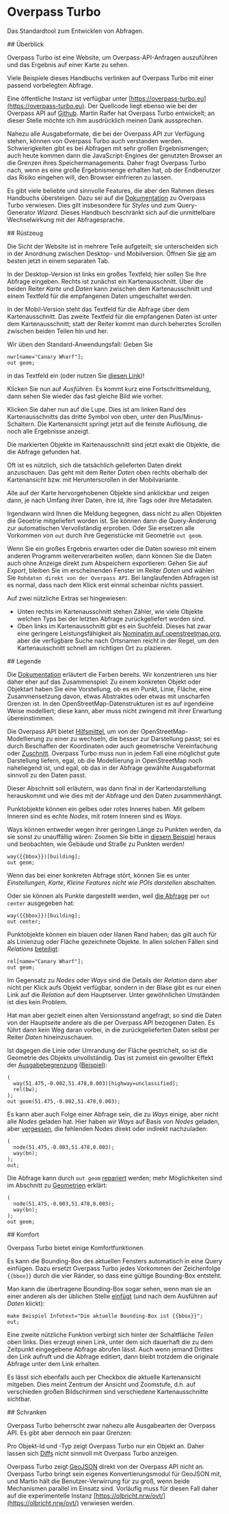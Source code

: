 Overpass Turbo
==============

Das Standardtool zum Entwicklen von Abfragen.

<a name="overview"/>
## Überblick

Overpass Turbo ist eine Website,
um Overpass-API-Anfragen auszuführen
und das Ergebnis auf einer Karte zu sehen.

Viele Beispiele dieses Handbuchs verlinken auf Overpass Turbo mit einer passend vorbelegten Abfrage.

Eine öffentliche Instanz ist verfügbar unter [https://overpass-turbo.eu](https://overpass-turbo.eu).
Der Quellcode liegt ebenso wie bei der Overpass API auf [Github](https://github.com/tyrasd/overpass-turbo).
Martin Raifer hat Overpass Turbo entwickelt;
an dieser Stelle möchte ich ihm ausdrücklich meinen Dank aussprechen.

Nahezu alle Ausgabeformate,
die bei der Overpass API zur Verfügung stehen,
können von Overpass Turbo auch verstanden werden.
Schwierigkeiten gibt es bei Abfragen mit sehr großen Ergebnismengen;
auch heute kommen dann die JavaScript-Engines der genutzten Browser an die Grenzen ihres Speichermanagements.
Daher fragt Overpass Turbo nach,
wenn es eine große Ergebnismenge erhalten hat,
ob der Endbenutzer das Risiko eingehen will, den Browser einfrieren zu lassen.

Es gibt viele beliebte und sinnvolle Features,
die aber den Rahmen dieses Handbuchs übersteigen.
Dazu sei auf die [Dokumentation](https://wiki.openstreetmap.org/wiki/DE:Overpass_turbo) zu Overpass Turbo verwiesen.
Dies gilt insbesondere für _Styles_ und zum Query-Generator _Wizard_.
Dieses Handbuch beschränkt sich auf die unmittelbare Wechselwirkung mit der Abfragesprache.

<a name="basics"/>
## Rüstzeug

Die Sicht der Website ist in mehrere Teile aufgeteilt;
sie unterscheiden sich in der Anordnung zwischen Desktop- und Mobilversion.
Öffnen Sie [sie](https://overpass-turbo.eu) am besten jetzt in einem separaten Tab.

In der Desktop-Version ist links ein großes Textfeld;
hier sollen Sie Ihre Abfrage eingeben.
Rechts ist zunächst ein Kartenausschnitt.
Über die beiden Reiter _Karte_ und _Daten_ kann zwischen dem Kartenausschnitt
und einem Textfeld für die empfangenen Daten umgeschaltet werden.

In der Mobil-Version steht das Textfeld für die Abfrage über dem Kartenausschnitt.
Das zweite Textfeld für die empfangenen Daten ist unter dem Kartenausschnitt;
statt der Reiter kommt man durch beherztes Scrollen zwischen beiden Teilen hin und her.

Wir üben den Standard-Anwendungsfall:
Geben Sie

    nwr[name="Canary Wharf"];
    out geom;

in das Textfeld ein (oder nutzen Sie [diesen Link](https://overpass-turbo.eu/?lat=51.4775&lon=0.0&zoom=18&Q=nwr%5Bname%3D%22Canary%20Wharf%22%5D%3B%0Aout%20geom%3B))!

Klicken Sie nun auf _Ausführen_.
Es kommt kurz eine Fortschrittsmeldung,
dann sehen Sie wieder das fast gleiche Bild wie vorher.

Klicken Sie daher nun auf die Lupe.
Dies ist am linken Rand des Kartenausschnitts das dritte Symbol von oben, unter den Plus/Minus-Schaltern.
Die Kartenansicht springt jetzt auf die feinste Auflösung,
die noch alle Ergebnisse anzeigt.

Die markierten Objekte im Kartenausschnitt sind jetzt exakt die Objekte,
die die Abfrage gefunden hat.

Oft ist es nützlich,
sich die tatsächlich gelieferten Daten direkt anzuschauen.
Das geht mit dem Reiter _Daten_ oben rechts oberhalb der Kartenansicht
bzw. mit Herunterscrollen in der Mobilvariante.

Alle auf der Karte hervorgehobenen Objekte sind anklickbar und zeigen dann,
je nach Umfang ihrer Daten,
ihre Id, ihre Tags oder ihre Metadaten.

Irgendwann wird Ihnen die Meldung begegnen,
dass nicht zu allen Objekten die Geoetrie mitgeliefert worden ist.
Sie können dann die Query-Änderung zur automatischen Vervollständig erproben.
Oder Sie ersetzen alle Vorkommen von ``out`` durch ihre Gegenstücke mit Geometrie ``out geom``.

Wenn Sie ein großes Ergebnis erwarten
oder die Daten sowieso mit einem anderen Programm weiterverarbeiten wollen,
dann können Sie die Daten auch ohne Anzeige direkt zum Abspeichern exportieren:
Gehen Sie auf _Export_,
bleiben Sie im erscheinenden Fenster im Reiter _Daten_
und wählen Sie ``Rohdaten direkt von der Overpass API``.
Bei langlaufenden Abfragen ist es normal,
dass nach dem Klick erst einmal scheinbar nichts passiert.

Auf zwei nützliche Extras sei hingewiesen:

- Unten rechts im Kartenausschnitt stehen Zähler,
  wie viele Objekte welchen Typs bei der letzten Abfrage zurückgeliefert worden sind.
- Oben links im Kartenausschnitt gibt es ein Suchfeld.
  Dieses hat zwar eine geringere Leistungsfähigkeit als [Nominatim auf openstreetmap.org](../criteria/nominatim.md),
  aber die verfügbare Suche nach Ortsnamen reicht in der Regel,
  um den Kartenausschnitt schnell am richtigen Ort zu plazieren.

<a name="symbols"/>
## Legende

Die [Dokumentation](https://wiki.openstreetmap.org/wiki/DE:Overpass_turbo) erläutert die Farben bereits.
Wir konzentrieren uns hier daher eher auf das Zusammenspiel:
Zu einem konkreten Objekt oder Objektart haben Sie eine Vorstellung,
ob es ein Punkt, Linie, Fläche, eine Zusammensetzung davon, etwas Abstraktes oder etwas mit unscharfen Grenzen ist.
In den OpenStreetMap-Datenstrukturen ist es auf irgendeine Weise modelliert;
diese kann, aber muss nicht zwingend mit ihrer Erwartung übereinstimmen.

Die Overpass API bietet [Hilfsmittel](formats.md#extras),
um von der OpenStreetMap-Modellierung zu einer zu wechseln,
die besser zur Darstellung passt;
sei es durch Beschaffen der Koordinaten oder auch geometrische Vereinfachung oder [Zuschnitt](../full_data/bbox.md#crop).
Overpass Turbo muss nun in jedem Fall eine möglichst gute Darstellung liefern,
egal, ob die Modellierung in OpenStreetMap noch naheliegend ist,
und egal, ob das in der Abfrage gewählte Ausgabeformat sinnvoll zu den Daten passt.

Dieser Abschnitt soll erläutern,
was dann final in der Kartendarstellung herauskommt
und wie dies mit der Abfrage und den Daten zusammenhängt.

Punktobjekte können ein gelbes oder rotes Inneres haben.
Mit gelbem Inneren sind es echte _Nodes_,
mit rotem Inneren sind es _Ways_.

Ways können entweder wegen ihrer geringen Länge zu Punkten werden,
da sie sonst zu unauffällig wären:
Zoomen Sie bitte in [diesem Beispiel](https://overpass-turbo.eu/?lat=51.477&lon=0.0&zoom=19&Q=way%28%7B%7Bbbox%7D%7D%29%5Bbuilding%5D%3B%0Aout%20geom%3B) heraus
und beobachten, wie Gebäude und Straße zu Punkten werden!

    way({{bbox}})[building];
    out geom;

Wenn das bei einer konkreten Abfrage stört,
können Sie es unter _Einstellungen_, _Karte_, _Kleine Features nicht wie POIs darstellen_ abschalten.

Oder sie können als Punkte dargestellt werden,
weil [die Abfrage](https://overpass-turbo.eu/?lat=51.477&lon=0.0&zoom=19&Q=way%28%7B%7Bbbox%7D%7D%29%5Bbuilding%5D%3B%0Aout%20center%3B) per ``out center`` ausgegeben hat:

    way({{bbox}})[building];
    out center;

Punktobjekte können ein blauen oder lilanen Rand haben;
das gilt auch für als Linienzug oder Fläche gezeichnete Objekte.
In allen solchen Fällen sind _Relations_ [beteiligt](https://overpass-turbo.eu/?lat=51.5045&lon=-0.0195&zoom=17&Q=rel%5Bname%3D%22Canary%20Wharf%22%5D%3B%0Aout%20geom%3B):

    rel[name="Canary Wharf"];
    out geom;

Im Gegensatz zu _Nodes_ oder _Ways_ sind die Details der _Relation_ dann aber nicht per Klick aufs Objekt verfügbar,
sondern in der Blase gibt es nur einen Link auf die _Relation_ auf dem Hauptserver.
Unter gewöhnlichen Umständen ist dies kein Problem.

Hat man aber gezielt einen alten Versionsstand angefragt,
so sind die Daten von der Hauptseite andere als die per Overpass API bezogenen Daten.
Es führt dann kein Weg daran vorbei,
in die zurückgelieferten Daten selbst per Reiter _Daten_ hineinzuschauen.

Ist dagegen die Linie oder Umrandung der Fläche gestrichelt,
so ist die Geometrie des Objekts unvollständig.
Das ist zumeist ein gewollter Effekt der [Ausgabebegrenzung](../full_data/bbox.md#crop) ([Beispiel](https://overpass-turbo.eu/?lat=51.4765&lon=0.0&zoom=16&Q=%28%0A%20%20way%2851%2E475%2C%2D0%2E002%2C51%2E478%2C0%2E003%29%5Bhighway%3Dunclassified%5D%3B%0A%20%20rel%28bw%29%3B%0A%29%3B%0Aout%20geom%2851%2E475%2C%2D0%2E002%2C51%2E478%2C0%2E003%29%3B)):

    (
      way(51.475,-0.002,51.478,0.003)[highway=unclassified];
      rel(bw);
    );
    out geom(51.475,-0.002,51.478,0.003);

Es kann aber auch Folge einer Abfrage sein,
die zu _Ways_ einige, aber nicht alle _Nodes_ geladen hat.
Hier haben wir _Ways_ auf Basis von _Nodes_ geladen,
aber [vergessen](https://overpass-turbo.eu/?lat=51.4765&lon=0.0&zoom=17&Q=%28%0A%20%20node%2851%2E475%2C%2D0%2E003%2C51%2E478%2C0%2E003%29%3B%0A%20%20way%28bn%29%3B%0A%29%3B%0Aout%3B), die fehlenden Nodes direkt oder indirekt nachzuladen:

    (
      node(51.475,-0.003,51.478,0.003);
      way(bn);
    );
    out;

Die Abfrage kann durch ``out geom`` [repariert](https://overpass-turbo.eu/?lat=51.4765&lon=0.0&zoom=17&Q=%28%0A%20%20node%2851%2E475%2C%2D0%2E003%2C51%2E478%2C0%2E003%29%3B%0A%20%20way%28bn%29%3B%0A%29%3B%0Aout%20geom%3B) werden;
mehr Möglichkeiten sind im Abschnitt zu [Geometrien](../full_data/osm_types.md#nodes_ways) erklärt:

    (
      node(51.475,-0.003,51.478,0.003);
      way(bn);
    );
    out geom;

<a name="convenience"/>
## Komfort

Overpass Turbo bietet einige Komfortfunktionen.

Es kann die Bounding-Box des aktuellen Fensters automatisch in eine Query einfügen.
Dazu ersetzt Overpass Turbo jedes Vorkommen der Zeichenfolge ``{{bbox}}`` durch die vier Ränder,
so dass eine gültige Bounding-Box entsteht.

Man kann die übertragene Bounding-Box sogar sehen,
wenn man sie an einer anderen als der üblichen Stelle [einfügt](https://overpass-turbo.eu/?lat=51.4765&lon=0.0&zoom=17&Q=make%20Beispiel%20Infotext%3D%22Die%20aktuelle%20Bounding%2DBox%20ist%20%7B%7Bbbox%7D%7D%22%3B%0Aout%3B) (und nach dem Ausführen auf _Daten_ klickt):

    make Beispiel Infotext="Die aktuelle Bounding-Box ist {{bbox}}";
    out;

Eine zweite nützliche Funktion verbirgt sich hinter der Schaltfläche _Teilen_ oben links.
Dies erzeugt einen Link,
unter dem sich dauerhaft die zu dem Zeitpunkt eingegebene Abfrage abrufen lässt.
Auch wenn jemand Drittes den Link aufruft und die Abfrage editiert,
dann bleibt trotzdem die originale Abfrage unter dem Link erhalten.

Es lässt sich ebenfalls auch per Checkbox die aktuelle Kartenansicht mitgeben.
Dies meint Zentrum der Ansicht und Zoomstufe,
d.h. auf verschieden großen Bildschirmen sind verschiedene Kartenausschnitte sichtbar.

<a name="limitations"/>
## Schranken

Overpass Turbo beherrscht zwar nahezu alle Ausgabearten der Overpass API.
Es gibt aber dennoch ein paar Grenzen:

Pro Objekt-Id und -Typ zeigt Overpass Turbo nur ein Objekt an.
Daher lassen sich [Diffs](index.md) nicht sinnvoll mit Overpass Turbo anzeigen.

Overpass Turbo zeigt [GeoJSON](../targets/formats.md#json) direkt von der Overpass API nicht an.
Overpass Turbo bringt sein eigenes Konvertierungsmodul für GeoJSON mit,
und Martin hält die Benutzer-Verwirrung für zu groß,
wenn beide Mechanismen parallel im Einsatz sind.
Vorläufig muss für diesen Fall daher auf die experimentelle Instanz [https://olbricht.nrw/ovt/](https://olbricht.nrw/ovt/) verwiesen werden.
